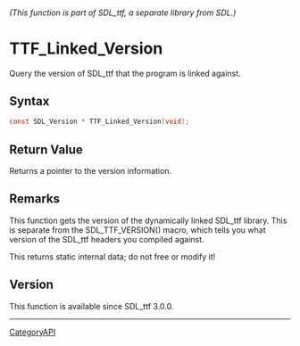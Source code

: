 ###### (This function is part of SDL_ttf, a separate library from SDL.)
# TTF_Linked_Version

Query the version of SDL_ttf that the program is linked against.

## Syntax

```c
const SDL_Version * TTF_Linked_Version(void);

```

## Return Value

Returns a pointer to the version information.

## Remarks

This function gets the version of the dynamically linked SDL_ttf library.
This is separate from the SDL_TTF_VERSION() macro, which tells you what
version of the SDL_ttf headers you compiled against.

This returns static internal data; do not free or modify it!

## Version

This function is available since SDL_ttf 3.0.0.

----
[CategoryAPI](CategoryAPI)

